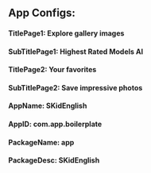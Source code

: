  

## App Configs:

#### TitlePage1: Explore gallery images
#### SubTitlePage1: Highest Rated Models AI

#### TitlePage2: Your favorites
#### SubTitlePage2: Save impressive photos

#### AppName: SKidEnglish
#### AppID: com.app.boilerplate
#### PackageName: app
#### PackageDesc: SKidEnglish